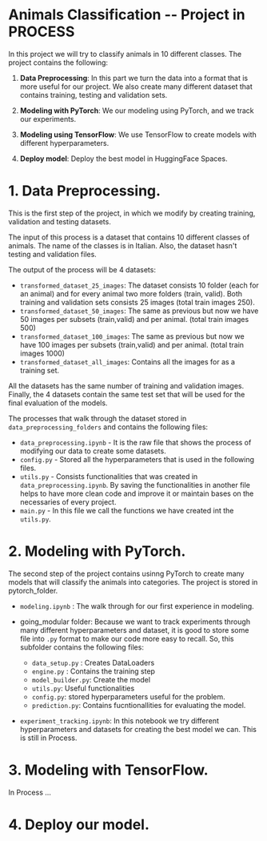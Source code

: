 # Animals Classification -- Project in PROCESS 

In this project we will try to classify animals in 10 different classes. The project contains the following:
1. **Data Preprocessing**: In this part we turn the data into a format that is more useful for our project. We also create many different dataset that contains training, testing and validation sets.

2. **Modeling with PyTorch**: We our modeling using PyTorch, and we track our experiments.

3. **Modeling using TensorFlow**: We use TensorFlow to create models with different hyperparameters.

4. **Deploy model**: Deploy the best model in HuggingFace Spaces.


# 1. Data Preprocessing.
This is the first step of the project, in which we modify by creating training, validation and testing datasets.

The input of this process is a dataset that contains 10 different classes of animals. The name of the classes is in Italian. Also, the dataset hasn't testing and validation files. 

The output of the process will be 4 datasets:
- `transformed_dataset_25_images`: The dataset consists 10 folder (each for an animal) and for every animal two more folders (train, valid). Both training and validation sets consists 25 images (total train images 250).
- `transformed_dataset_50_images`: The same as previous but now we have 50 images per subsets (train,valid) and per animal. (total train images 500)
- `transformed_dataset_100_images`: The same as previous but now we have 100 images per subsets (train,valid) and per animal. (total train images 1000)
- `transformed_dataset_all_images`: Contains all the images for as a training set. 

All the datasets has the same number of training and validation images. Finally, the 4 datasets contain the same test set that will be used for the final evaluation of the models.

The processes that walk through the dataset stored in `data_preprocessing_folders` and contains the following files:
* `data_preprocessing.ipynb`  - It is the raw file that shows the process of modifying our data to create some datasets.
* `config.py` - Stored all the hyperparameters that is used in the following files.
* `utils.py` - Consists functionalities that was created in `data_preprocessing.ipynb`. By saving the functionalities in another file helps to have more clean code and improve it or maintain bases on the necessaries of every project.
* `main.py` - In this file we call the functions we have created int the `utils.py`. 

# 2. Modeling with PyTorch.
The second step of the project contains usinng PyTorch to create many models that will classify the animals into categories. 
The project is stored in pytorch_folder.
* `modeling.ipynb` : The walk through for our first experience in modeling.
* going_modular folder: Because we want to track experiments through many different hyperparameters and dataset, it is good to store some file into `.py` format to make our code more easy to recall. So, this subfolder contains the following files:
    * `data_setup.py` : Creates DataLoaders
    * `engine.py` : Contains the training step
    * `model_builder.py`: Create the model
    * `utils.py`: Useful functionalities
    * `config.py`: stored hyperparameters useful for the problem.
    * `prediction.py`: Contains fucntionallities for evaluating the model. 

* `experiment_tracking.ipynb`: In this notebook we try different hyperparameters and datasets for creating the best model we can.  This is still in Process.

# 3. Modeling with TensorFlow.
In Process ... 


# 4. Deploy our model.
